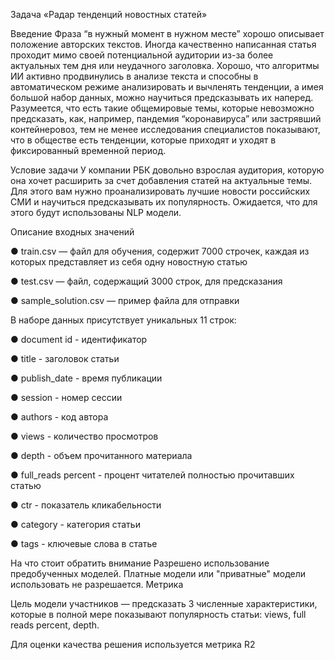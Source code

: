 Задача «Радар тенденций новостных статей»

Введение
Фраза “в нужный момент в нужном месте” хорошо описывает
положение авторских текстов. Иногда качественно написанная статья
проходит мимо своей потенциальной аудитории из-за более актуальных тем
дня или неудачного заголовка.
Хорошо, что алгоритмы ИИ активно продвинулись в анализе текста и
способны в автоматическом режиме анализировать и вычленять тенденции,
а имея большой набор данных, можно научиться предсказывать их наперед.
Разумеется, что есть такие общемировые темы, которые невозможно
предсказать, как, например, пандемия “коронавируса” или застрявший
контейнеровоз, тем не менее исследования специалистов показывают, что в
обществе есть тенденции, которые приходят и уходят в фиксированный
временной период.

Условие задачи
У компании РБК довольно взрослая аудитория, которую она хочет
расширить за счет добавления статей на актуальные темы. Для этого вам
нужно проанализировать лучшие новости российских СМИ и научиться
предсказывать их популярность. Ожидается, что для этого будут
использованы NLP модели.

Описание входных значений

● train.csv — файл для обучения, содержит 7000 строчек, каждая из
которых представляет из себя одну новостную статью

● test.csv — файл, содержащий 3000 строк, для предсказания

● sample_solution.csv — пример файла для отправки


В наборе данных присутствует уникальных 11 строк:

● document id - идентификатор

● title - заголовок статьи

● publish_date - время публикации

● session - номер сессии

● authors - код автора

● views - количество просмотров

● depth - объем прочитанного материала

● full_reads percent - процент читателей полностью прочитавших статью

● ctr - показатель кликабельности

● category - категория статьи

● tags - ключевые слова в статье

На что стоит обратить внимание
Разрешено использование предобученных моделей. Платные модели
или "приватные" модели использовать не разрешается.
Метрика

Цель модели участников — предсказать 3 численные характеристики,
которые в полной мере показывают популярность статьи: views, full reads
percent, depth.

Для оценки качества решения используется метрика R2
